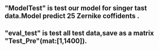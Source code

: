 ## "ModelTest" is test our model for singer tast data.Model predict 25 Zernike coffidents .
## "eval_test" is test all test data,save as a matrix "Test_Pre"(mat:[1,1400]).
